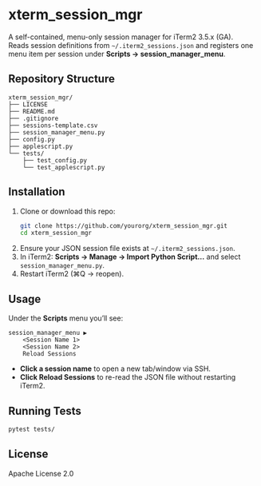 # xterm_session_mgr

A self-contained, menu-only session manager for iTerm2 3.5.x (GA).  
Reads session definitions from `~/.iterm2_sessions.json` and registers one menu item per session under **Scripts → session_manager_menu**.

## Repository Structure

```
xterm_session_mgr/
├── LICENSE
├── README.md
├── .gitignore
├── sessions-template.csv
├── session_manager_menu.py
├── config.py
├── applescript.py
└── tests/
    ├── test_config.py
    └── test_applescript.py
```

## Installation

1. Clone or download this repo:  
   ```bash
   git clone https://github.com/yourorg/xterm_session_mgr.git
   cd xterm_session_mgr
   ```
2. Ensure your JSON session file exists at `~/.iterm2_sessions.json`.  
3. In iTerm2: **Scripts → Manage → Import Python Script…** and select `session_manager_menu.py`.  
4. Restart iTerm2 (⌘Q → reopen).  

## Usage

Under the **Scripts** menu you’ll see:

```
session_manager_menu ▶  
    <Session Name 1>  
    <Session Name 2>  
    Reload Sessions  
```

- **Click a session name** to open a new tab/window via SSH.  
- **Click Reload Sessions** to re-read the JSON file without restarting iTerm2.

## Running Tests

```bash
pytest tests/
```

## License

Apache License 2.0
